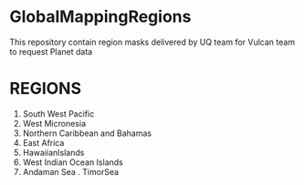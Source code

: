 # GlobalMappingRegions

This repository contain region masks delivered by UQ team for Vulcan team to request Planet data

# REGIONS
1. South West Pacific
2. West Micronesia
3. Northern Caribbean and Bahamas
4. East Africa
5. HawaiianIslands
6. West Indian Ocean Islands
7. Andaman Sea
. TimorSea



